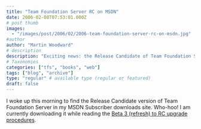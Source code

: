 ```yaml
---
title: "Team Foundation Server RC on MSDN"
date: 2006-02-08T07:53:01.000Z
# post thumb
images:
  - "/images/post/2006/02/2006-team-foundation-server-rc-on-msdn.jpg"
#author
author: "Martin Woodward"
# description
description: "Exciting news: the Release Candidate of Team Foundation Server is now available for download on MSDN for eager developers!"
# Taxonomies
categories: ["tfs", "books", "web"]
tags: ["blog", "archive"]
type: "regular" # available type (regular or featured)
draft: false
---
```


I woke up this morning to find the Release Candidate version of Team Foundation Server in my MSDN Subscriber downloads site. Who-hoo! I am currently downloading it while reading the [Beta 3 (refresh) to RC upgrade procedures](http://blogs.msdn.com/robcaron/archive/2006/02/07/527022.aspx).
